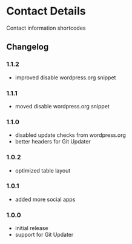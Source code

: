 # Contact Details

Contact information shortcodes

## Changelog

### 1.1.2
- improved disable wordpress.org snippet

### 1.1.1
- moved disable wordpress.org snippet

### 1.1.0
- disabled update checks from wordpress.org
- better headers for Git Updater

### 1.0.2
- optimized table layout

### 1.0.1
- added more social apps

### 1.0.0
- initial release
- support for Git Updater
